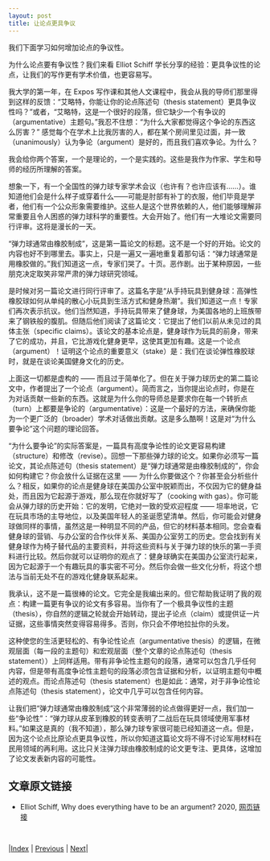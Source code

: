 ```yaml
---
layout: post
title: 让论点更具争议
---
```


我们下面学习如何增加论点的争议性。

为什么论点要有争议性？我们来看 Elliot Schiff 学长分享的经验：更具争议性的论点，让我们的写作更有学术价值，也更容易写。

我大学的第一年，在 Expos 写作课和其他人文课程中，我会从我的导师们那里得到这样的反馈：“艾略特，你能让你的论点陈述句（thesis statement）更具争议性吗？”或者，“艾略特，这是一个很好的段落，但它缺少一个有争议的（argumentative）主题句。”我忍不住想：“为什么大家都觉得这个争论的东西这么厉害？” 感觉每个在学术上比我厉害的人，都在某个房间里见过面，并一致（unanimously）认为争论（argument）是好的，而且我们喜欢争论。为什么？

我会给你两个答案，一个是理论的，一个是实践的。这些是我作为作家、学生和导师的经历所理解的答案。

想象一下，有一个全国性的弹力球专家学术会议（也许有？也许应该有……）。谁知道他们会是什么样子或穿着什么——可能是肘部有补丁的衣服，他们毕竟是学者，他们有一个公众形象需要维护。这些人是这个世界依赖的人，他们能够理解非常重要且令人困惑的弹力球科学的重要性。大会开始了。他们有一大堆论文需要同行评审。这将是漫长的一天。

“弹力球通常由橡胶制成”，这是第一篇论文的标题。这不是一个好的开始。论文的内容也好不到哪里去。事实上，只是一遍又一遍地重复着那句话：“弹力球通常是用橡胶做的。”我们知道这一点，专家们哭了。十页。恶作剧。出于某种原因，一些朋克决定取笑非常严肃的弹力球研究领域。

是时候对另一篇论文进行同行评审了。这篇名字是“从手持玩具到健身球：高弹性橡胶球如何从单纯的散心小玩具到生活方式和健身热潮”。我们知道这一点！专家们再次表示抗议。他们当然知道，手持玩具带来了健身球，为美国各地的上班族带来了钢铁般的腹肌。但随后他们阅读了这篇论文：它提出了他们以前从未见过的具体主张（specific claims）。该论文的基本论点是，健身球作为玩具的前身，带来了它的成功，并且，它比游戏化健身更早，这使其更加有趣。这是一个论点（argument）！证明这个论点的重要意义（stake）是：我们在谈论弹性橡胶球时，就是在谈论美国健身文化的历史。

上面这一切都是虚构的 —— 而且过于简单化了。但在关于弹力球历史的第二篇论文中，作者提出了一个论点（argument）。简而言之，当你提出论点时，你是在为对话贡献一些新的东西。这就是为什么你的导师总是要求你在每一个转折点（turn）上都要是争论的（argumentative）：这是一个最好的方法，来确保你能为一个更广泛的（broader）学术对话做出贡献。这是多么酷啊！这是对“为什么要争论”这个问题的理论回答。

“为什么要争论”的实际答案是，一篇具有高度争论性的论文更容易构建（structure）和修改（revise）。回想一下那些弹力球的论文。如果你必须写一篇论文，其论点陈述句（thesis statement）是“弹力球通常是由橡胶制成的”，你会如何构建它？你会放什么证据在这里 —— 为什么你要做这个？你甚至会分析些什么？相反，如果你的论点是健身球在美国办公室中脱颖而出，不仅因为它的健身益处，而且因为它起源于游戏，那么现在你就好写了（cooking with gas）。你可能会从弹力球的历史开始：它的发明，它绝对一致的受欢迎程度 —— 坦率地说，它在玩具市场的主导地位，以及美国年轻人的圣诞愿望清单。然后，你可能会对健身球做同样的事情，虽然这是一种明显不同的产品，但它的材料基本相同。您会查看健身球的营销、与办公室的合作伙伴关系、美国办公室劳工的历史。您会找到有关健身球作为椅子替代品的主要资料，并将这些资料与关于弹力球的快乐的第一手资料进行比较。然后你就可以证明你的观点了：健身球确实在美国办公室流行起来，因为它起源于一个有趣玩具的事实密不可分。然后你会做一些文化分析，将这个想法与当前无处不在的游戏化健身联系起来。

我承认，这不是一篇很棒的论文。它完全是我编出来的。但它帮助我证明了我的观点：构建一篇更有争议的论文有多容易。当你有了一个极具争议性的主题（thesis），你自然的逻辑之轮就会开始转动，提出子论点（claim）或提供证一片证据，这些事情突然变得容易得多。否则，你只会不停地拉扯你的头发。

这种使您的生活更轻松的、有争论性论点（argumentative thesis）的逻辑，在微观层面（每一段的主题句）和宏观层面（整个文章的论点陈述句（thesis statement））上同样适用。带有非争论性主题句的段落，通常可以包含几乎任何内容，但是带有高度争论性主题句的段落必须包含证据和分析，以证明主题句中概述的观点。而论点陈述句（thesis statement）也是如此：通常，对于非争论性论点陈述句（thesis statement），论文中几乎可以包含任何内容。

让我们把“弹力球通常由橡胶制成”这个非常薄弱的​论点做得更好一点，我们加一些“争论性”：“弹力球从皮革到橡胶的转变表明了二战后在玩具领域使用军事材料。”如果这是真的（我不知道），那么弹力球专家很可能已经知道这一点。但是，因为这个论点比原论点更具争议性，所以你知道这篇论文将不得不讨论军用材料在民用领域的再利用。这比只关注弹力球由橡胶制成的论文更专注、更具体，这增加了论文发表新内容的可能性。

## 文章原文链接

- Elliot Schiff, Why does everything have to be an argument? 2020, [网页链接](https://harvardwritingcenterblog.com/2020/08/23/why-does-everything-have-to-be-an-argument/)

<br/>

|[Index](../../) | [Previous](1-3-method) | [Next](1-5-join-conv)|
